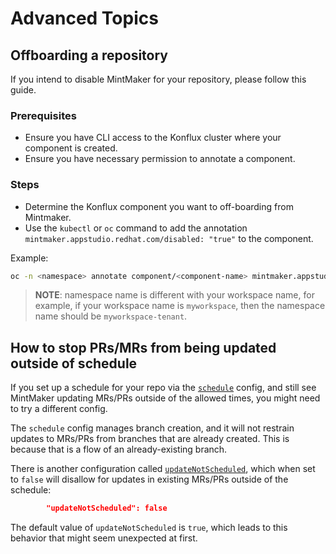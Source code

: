 # Advanced Topics


## Offboarding a repository

If you intend to disable MintMaker for your repository, please follow
this guide.

### Prerequisites

- Ensure you have CLI access to the Konflux cluster where your component is created.
- Ensure you have necessary permission to annotate a component.

### Steps

- Determine the Konflux component you want to off-boarding from Mintmaker.
- Use the `kubectl` or `oc` command to add the annotation `mintmaker.appstudio.redhat.com/disabled: "true"` to the component.

Example:

```bash
oc -n <namespace> annotate component/<component-name> mintmaker.appstudio.redhat.com/disabled=true
```

> **NOTE**: namespace name is different with your workspace name, for example,
  if your workspace name is `myworkspace`, then the namespace name should be 
  `myworkspace-tenant`.

## How to stop PRs/MRs from being updated outside of schedule

If you set up a schedule for your repo via the [`schedule`](https://docs.renovatebot.com/configuration-options/#schedule) config, and still see MintMaker updating MRs/PRs outside of the allowed times, you might need to try a different config.

The `schedule` config manages branch creation, and it will not restrain updates to MRs/PRs from branches that are already created. This is because that is a flow of an already-existing branch. 

There is another configuration called [`updateNotScheduled`](https://docs.renovatebot.com/configuration-options/#updatenotscheduled), which when set to `false` will disallow for updates in existing MRs/PRs outside of the schedule:
```json
        "updateNotScheduled": false
```

The default value of `updateNotScheduled` is `true`, which leads to this behavior that might seem unexpected at first.